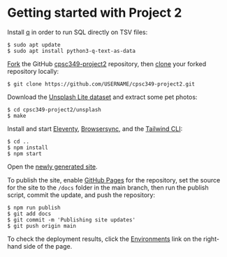 # Getting started with Project 2

Install [q][1] in order to run SQL directly on TSV files:

```shell-session
$ sudo apt update
$ sudo apt install python3-q-text-as-data
```

[Fork][2] the GitHub [cpsc349-project2][3] repository, then [clone][4]
your forked repository locally:

```shell-session
$ git clone https://github.com/USERNAME/cpsc349-project2.git
```

Download the [Unsplash Lite dataset][5] and extract some pet photos:

``` shell-session
$ cd cpsc349-project2/unsplash
$ make
```

Install and start [Eleventy][6], [Browsersync][7], and the
[Tailwind CLI][8]:

```shell-session
$ cd ..
$ npm install
$ npm start

```

Open the [newly generated site][9].

To publish the site, enable [GitHub Pages][10] for the repository,
set the source for the site to the `/docs` folder in the main branch,
then run the publish script, commit the update, and push the repository:

```shell-session
$ npm run publish
$ git add docs
$ git commit -m 'Publishing site updates'
$ git push origin main

```

To check the deployment results, click the
[Environments](../../deployments) link on the right-hand side of the
page.


[1]: https://harelba.github.io/q/
[2]: https://docs.github.com/en/get-started/quickstart/fork-a-repo
[3]: https://github.com/ProfAvery/cpsc349-project2
[4]: https://docs.github.com/en/get-started/quickstart/fork-a-repo#cloning-your-forked-repository
[5]: https://github.com/unsplash/datasets
[6]: https://www.11ty.dev/
[7]: https://browsersync.io/
[8]: https://tailwindcss.com/docs/installation#using-tailwind-cli
[9]: http://localhost:3000/
[10]: https://guides.github.com/features/pages/

